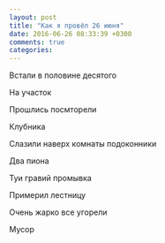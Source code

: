 ```yaml
---
layout: post
title: "Как я провёл 26 июня"
date: 2016-06-26 08:33:39 +0300
comments: true
categories: 
---
```

Встали в половине десятого

На участок

Прошлись посмторели

Клубника

Слазили наверх комнаты подоконники

Два пиона

Туи гравий промывка

Примерил лестницу

Очень жарко все угорели

Мусор

